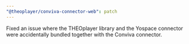 ```yaml
---
"@theoplayer/conviva-connector-web": patch
---
```


Fixed an issue where the THEOplayer library and the Yospace connector were accidentally bundled together with the Conviva connector.

